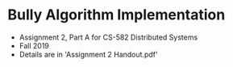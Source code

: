 # Bully Algorithm Implementation

- Assignment 2, Part A for CS-582 Distributed Systems
- Fall 2019
- Details are in 'Assignment 2 Handout.pdf'
